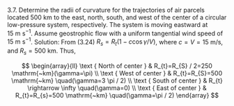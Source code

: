 3.7. Determine the radii of curvature for the trajectories of air parcels located 500 km to the east, north, south, and west of the center of a circular low-pressure system, respectively. The system is moving eastward at $15 \mathrm{~m} \mathrm{~s}^{-1}$. Assume geostrophic flow with a uniform tangential wind speed of $15 \mathrm{~m} \mathrm{~s}^{-1}$.
Solution: From (3.24) $R_{s}=R_{t}(1-c \cos \gamma / V)$, where $c=V=15 \mathrm{~m} / \mathrm{s}$, and $R_{s}=500 \mathrm{~km}$. Thus,

$$
\begin{array}{ll}
\text { North of center } & R_{t}=R_{S} / 2=250 \mathrm{~km}(\gamma=\pi) \\
\text { West of center } & R_{t}=R_{S}=500 \mathrm{~km} \quad(\gamma=3 \pi / 2) \\
\text { South of center } & R_{t} \rightarrow \infty \quad(\gamma=0) \\
\text { East of center } & R_{t}=R_{s}=500 \mathrm{~km} \quad(\gamma=\pi / 2)
\end{array}
$$